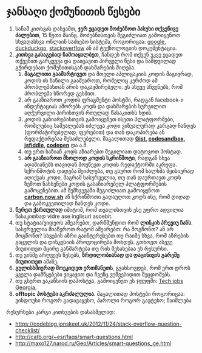 # ჯანსაღი ქომუნითის წესები


1. სანამ კითხვას დასვამთ, **ჯერ ეცადეთ მოძებნოთ პასუხი თქვენივე ძალებით**, 15 წუთი მაინც. მოძებნისთვის შეგიძლიათ გამოიყენოთ სხვადასხვა ონლაინ საძიებო სისტემა, როგორიცაა: [google](https://google.com/), [duckduckgo](https://duckduckgo.com/), [stackoverflow](https://stackoverflow.com/) ან ამ ტექნოლოგიის დოკუმენტაცია.
2. **კითხვა გასაგებად ჩამოაყალბეთ**, ჩანდეს რომ თქვენ უკვე ეცადეთ თქვენით გარკვევა და დაიცავით პირველი წესი და ნამდვილად გჭირდებათ ქომუნითისგან დახმარების მიღება.
    1. **მაგალითი გაამარტივეთ** და მთელი აპლიცაკიის კოდის მაგივრად, კოდის ის ნაწილი გააშეაროთ, რომელიც კერძოდ ამ პრობლემასთან არის დაკავშირებული. ეს ასევე აჩვენებს, რომ პრობლემა სწორედ გესმით.
    2. არ გააზიაროთ კოდის ფრაგმენტი პოსტში, რადგან facebook-ი ინდენტაციას აშორებს კოდს და დახმარების სურვილით აღჭურვილი პირისთვის რთულად წასაკითხს ხდის.
    3. კოდის გაზიარებისთვის გამოიყენეთ ისეთი პლატფორმები, რომლებიც საშუალებას იძლევა კოდი ვიზუალურად კარგად ჩანდეს (ფორმატირებულად, ფერებით) და თან დაკოპირება ან რედაქტირებაა შესაძლებელი. მაგალითად **[Gist](https://gist.github.com/), [codesandbox](https://codesandbox.io/), [jsfiddle](https://jsfiddle.net/), [codepen](https://codepen.io/)** და ა.შ.
    4. თუ ერთ ხაზიან კოდს აზიარებთ შეგილიათ დატოვოთ პოსტად.
    5. **არ გააზიაროთ მხოლოდ კოდის სკრინშოტი**, რადგან სხვა ადამიანებს თავიდან მოუწევთ კოდის რედაქტორში აკრეფა. სქრინშოტის დადება შეიძლება, თუ გსურთ რომ ხალხმა მყისიერად აღიქვას კოდი, მაგრამ სასურველია, თუ თან დაურთავთ კოდს ზემოთ ნახსენები კოდის გასაზიარებელ პლატფორმების გამოყენებით. ამ შემხვევაში შეგიძლიათ გამოიყენოთ **[carbon.now.sh](https://carbon.now.sh/)** ან სქრინშოთი გადაუღოთ კოდს ისე, რომ დიდად და გამოკვეთილად ჩანდეს კოდი.
3. **წერეთ ქართულად** იმიტომ, რომ თვალისთვის ესე უფრო ადვილია წასაკითხად vidre ase inglisuri asoebit.
4. თუ სტატია/ვიდეოს აშეარებთ, დარწმუნდით რომ **ლინკის პრევიუ ჩანს**. სასურველია მიაწეროთ რატომ აშეარებთ: რა მოგწონთ? ან არ მოგწონთ? სხვების აზრი გაინტერესებთ თუ რაიმე სხვა, რომ აზრების გაცვლის და დისკუსიის პროვოცირება მოხდეს. გთხოვთ ასევე მიუთითეთ მცირე განმარტება თუ რის შესახებაა ეს რესურსი.
5. თუ ვინმე არღვევს წესებს, **ზრდილობიანად და დაცინივის გარეშე მიუთითეთ** ამაზე.
6. **გულისხმიერად მოეკიდეთ ერთმანეთს**, გვახსოვდეს, რომ ერთ დროს ყველა დამწყებები ვიყავით და ჩვენც ვუშვებიდით შეცდომებს.
7. თუ გსურთ ვაკანსიის დაპოსტვა, გამოიყენეთ ეს ჯფუფში: [Tech jobs Georgia.](https://www.facebook.com/groups/1618717495035787/)
8. **offtopic პოსტები აკრძალულია**. მაგალითად პოსტები როგორიცაა: ვინდოუსი როგორ გადავაყენო, პაროლი როგორ გავტეხო; წაიშლება

რესურსები კარგი კითხვების დასასმელად:

- https://codeblog.jonskeet.uk/2012/11/24/stack-overflow-question-checklist/
- http://catb.org/~esr/faqs/smart-questions.html
- http://maxo127.narod.ru/Geo/Articles/smart-questions_ge.html
